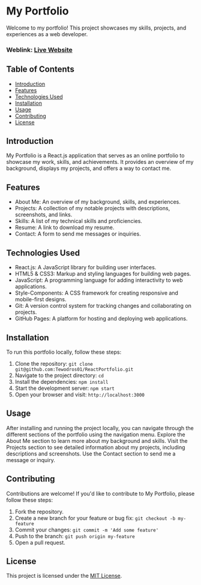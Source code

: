 # My Portfolio

Welcome to my portfolio! This project showcases my skills, projects, and experiences as a web developer.

### Weblink: [Live Website](https://tewodros.onrender.com)

## Table of Contents

- [Introduction](#introduction)
- [Features](#features)
- [Technologies Used](#technologies-used)
- [Installation](#installation)
- [Usage](#usage)
- [Contributing](#contributing)
- [License](#license)

## Introduction

My Portfolio is a React.js application that serves as an online portfolio to showcase my work, skills, and achievements. It provides an overview of my background, displays my projects, and offers a way to contact me.

## Features

- About Me: An overview of my background, skills, and experiences.
- Projects: A collection of my notable projects with descriptions, screenshots, and links.
- Skills: A list of my technical skills and proficiencies.
- Resume: A link to download my resume.
- Contact: A form to send me messages or inquiries.

## Technologies Used

- React.js: A JavaScript library for building user interfaces.
- HTML5 & CSS3: Markup and styling languages for building web pages.
- JavaScript: A programming language for adding interactivity to web applications.
- Style-Components: A CSS framework for creating responsive and mobile-first designs.
- Git: A version control system for tracking changes and collaborating on projects.
- GitHub Pages: A platform for hosting and deploying web applications.

## Installation

To run this portfolio locally, follow these steps:

1. Clone the repository: `git clone git@github.com:Tewodros01/ReactPortfolio.git`
2. Navigate to the project directory: `cd `
3. Install the dependencies: `npm install`
4. Start the development server: `npm start`
5. Open your browser and visit: `http://localhost:3000`

## Usage

After installing and running the project locally, you can navigate through the different sections of the portfolio using the navigation menu. Explore the About Me section to learn more about my background and skills. Visit the Projects section to see detailed information about my projects, including descriptions and screenshots. Use the Contact section to send me a message or inquiry.

## Contributing

Contributions are welcome! If you'd like to contribute to My Portfolio, please follow these steps:

1. Fork the repository.
2. Create a new branch for your feature or bug fix: `git checkout -b my-feature`
3. Commit your changes: `git commit -m 'Add some feature'`
4. Push to the branch: `git push origin my-feature`
5. Open a pull request.

## License

This project is licensed under the [MIT License](LICENSE).
